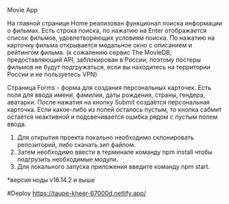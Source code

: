 Movie App

На главной странице Home реализован функционал поиска информации о фильмах. Есть строка поиска, по нажатию на Enter отображается список фильмов, удовлетворяющих условиям поиска. По нажатию на карточку фильма открывается модальное окно с описанием и рейтингом фильма. (к сожалению сервис The MovieDB, предоставляющий API, заблокирован в России, поэтому постеры фильмов не будут подгружаться, если вы находитесь на территории России и не пользуетесь VPN)

Страница Forms - форма для создания персональных карточек. Есть поля для ввода имени, фамилии, даты рождения, страны, гендера, аватарки. После нажатия на кнопку Submit создаётся персональная карточка. Если какое-либо из полей осталось пустым, то кнопка сабмит остаётся неактивной и подсвечивается ошибка рядом с пустым полем ввода.

1) Для открытия проекта локально необходимо склонировать репозиторий, либо скачать зип файлом.
2) Затем необходимо ввести в терминале команду npm install чтобы подгрузить необходимые модули.
3) Для локального запуска приложения введите команду npm start.

*версия ноды v16.14.2 и выше

#Deploy https://taupe-kheer-67000d.netlify.app/
